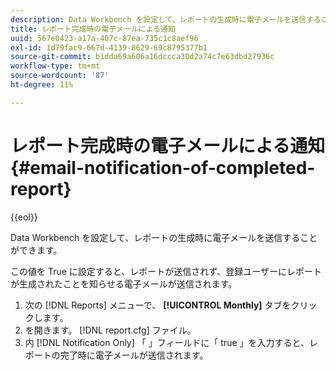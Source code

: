 ```yaml
---
description: Data Workbench を設定して、レポートの生成時に電子メールを送信することができます。
title: レポート完成時の電子メールによる通知
uuid: 567e0423-a17a-407c-87ea-735c1c8aef96
exl-id: 1d79fac9-667d-4139-8629-69c8795377b1
source-git-commit: b1dda69a606a16dccca30d2a74c7e63dbd27936c
workflow-type: tm+mt
source-wordcount: '87'
ht-degree: 11%

---
```


# レポート完成時の電子メールによる通知{#email-notification-of-completed-report}

{{eol}}

Data Workbench を設定して、レポートの生成時に電子メールを送信することができます。

この値を True に設定すると、レポートが送信されず、登録ユーザーにレポートが生成されたことを知らせる電子メールが送信されます。

1. 次の [!DNL Reports] メニューで、 **[!UICONTROL Monthly]** タブをクリックします。
1. を開きます。 [!DNL report.cfg] ファイル。
1. 内 [!DNL Notification Only] 「 」フィールドに「 true 」を入力すると、レポートの完了時に電子メールが送信されます。
